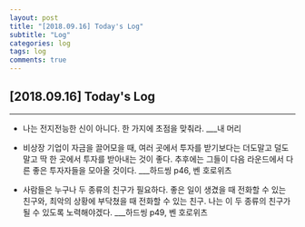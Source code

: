 ```yaml
---
layout: post
title: "[2018.09.16] Today's Log"
subtitle: "Log"
categories: log
tags: log
comments: true
---
```


[2018.09.16] Today's Log
-------------

****

- 나는 전지전능한 신이 아니다. 한 가지에 초점을 맞춰라. ___내 머리

- 비상장 기업이 자금을 끌어모을 때, 여러 곳에서 투자를 받기보다는 더도말고 덜도말고 딱 한 곳에서 투자를 받아내는 것이 좋다.
추후에는 그들이 다음 라운드에서 다른 좋은 투자자들을 모아올 것이다. ___하드씽 p46, 벤 호로위츠

- 사람들은 누구나 두 종류의 친구가 필요하다.
좋은 일이 생겼을 때 전화할 수 있는 친구와, 최악의 상황에 부닥쳤을 때 전화할 수 있는 친구.
나는 이 두 종류의 친구가 될 수 있도록 노력해야겠다. ___하드씽 p49, 벤 호로위츠
